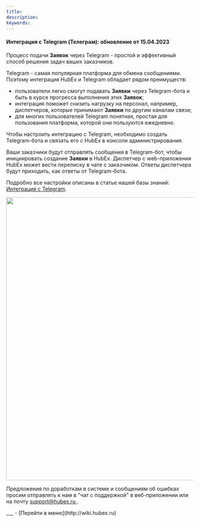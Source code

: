```yaml
---
title: 
description: 
keywords: 
---
```


#### Интеграция с Telegram (Телеграм): обновление от 15.04.2023
<html>
<meta charset="utf-8">

</html>
<body>
<p>Процесс подачи <strong>Заявок</strong> через Telegram - простой и эффективный способ решения задач ваших заказчиков.</p>
<p>Telegram - самая популярная платформа для обмена сообщениями. Поэтому интеграция HubEx и Telegram обладает рядом преимуществ:</p>
<ul>
<li>пользователи легко смогут подавать <strong>Заявки</strong> через Telegram-бота и быть в курсе прогресса выполнения этих <strong>Заявок</strong>;</li>
<li>интеграция поможет снизить нагрузку на персонал, например, диспетчеров, которые принимают <strong>Заявки</strong> по другим каналам связи;</li>
<li>для многих пользователей Telegram понятная, простая для пользования платформа, которой они пользуются ежедневно.</li>
</ul>
<p>Чтобы настроить интеграцию с Telegram, необходимо создать Telegram-бота и связать его с HubEx в консоли администрирования.</p>
<p>Ваши заказчики будут отправлять сообщения в Telegram-бот, чтобы инициировать создание <strong>Заявки</strong> в HubEx. Диспетчер с web-приложения HubEx может вести переписку в чате с заказчиком. Ответы диспетчера будут приходить, как ответы от Telegram-бота.</p>
<p>Подробно все настройки описаны в статье нашей базы знаний: <a href="https://wiki.hubex.ru/docs/FAQ/RU/admin/TelegramIntegration.html" target="_blank">Интеграция с Telegram</a>.</p>
<div><img style="margin: 0 auto; display: block; max-width: 100%;" src="https://i.postimg.cc/1tmQD6HC/Telegram6.jpg" width="760" height="auto" /></div>

<p>Предложения по доработкам в системе и сообщениям об ошибках просим отправлять к нам в "чат с поддержкой" в веб-приложении или на почту <a href="mailto:support@hubex.ru" target="_blank" rel="noopener"> support@hubex.ru </a>.</p>

</body>
___
- [Перейти в меню](http://wiki.hubex.ru)
